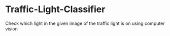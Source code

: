 # Traffic-Light-Classifier
Check which light in the given image of the traffic light is on using computer vision
